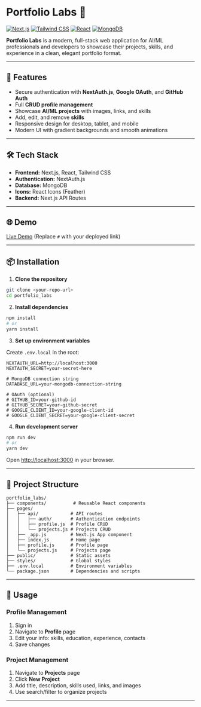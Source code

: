 # Portfolio Labs 🚀

[![Next.js](https://img.shields.io/badge/Next.js-13-blue?logo=next.js)](https://nextjs.org/)
[![Tailwind CSS](https://img.shields.io/badge/Tailwind_CSS-3.3-blue?logo=tailwind-css)](https://tailwindcss.com/)
[![React](https://img.shields.io/badge/React-18-blue?logo=react)](https://reactjs.org/)
[![MongoDB](https://img.shields.io/badge/MongoDB-4.4-green?logo=mongodb)](https://www.mongodb.com/)

**Portfolio Labs** is a modern, full-stack web application for AI/ML professionals and developers to showcase their projects, skills, and experience in a clean, elegant portfolio format.

---

## 🚀 Features

* Secure authentication with **NextAuth.js**, **Google OAuth**, and **GitHub Auth**
* Full **CRUD profile management**
* Showcase **AI/ML projects** with images, links, and skills
* Add, edit, and remove **skills**
* Responsive design for desktop, tablet, and mobile
* Modern UI with gradient backgrounds and smooth animations

---

## 🛠️ Tech Stack

* **Frontend:** Next.js, React, Tailwind CSS
* **Authentication:** NextAuth.js
* **Database:** MongoDB
* **Icons:** React Icons (Feather)
* **Backend:** Next.js API Routes

---

## 🌐 Demo

[Live Demo](#) (Replace `#` with your deployed link)

---

## 📦 Installation

1. **Clone the repository**

```bash
git clone <your-repo-url>
cd portfolio_labs
```

2. **Install dependencies**

```bash
npm install
# or
yarn install
```

3. **Set up environment variables**

Create `.env.local` in the root:

```env
NEXTAUTH_URL=http://localhost:3000
NEXTAUTH_SECRET=your-secret-here

# MongoDB connection string
DATABASE_URL=your-mongodb-connection-string

# OAuth (optional)
# GITHUB_ID=your-github-id
# GITHUB_SECRET=your-github-secret
# GOOGLE_CLIENT_ID=your-google-client-id
# GOOGLE_CLIENT_SECRET=your-google-client-secret
```

4. **Run development server**

```bash
npm run dev
# or
yarn dev
```

Open [http://localhost:3000](http://localhost:3000) in your browser.

---

## 📁 Project Structure

```
portfolio_labs/
├── components/          # Reusable React components
├── pages/
│   ├── api/            # API routes
│   │   ├── auth/       # Authentication endpoints
│   │   ├── profile.js  # Profile CRUD
│   │   └── projects.js # Projects CRUD
│   ├── _app.js         # Next.js App component
│   ├── index.js        # Home page
│   ├── profile.js      # Profile page
│   └── projects.js     # Projects page
├── public/             # Static assets
├── styles/             # Global styles
├── .env.local          # Environment variables
└── package.json        # Dependencies and scripts
```

---

## 🎯 Usage

### Profile Management

1. Sign in
2. Navigate to **Profile** page
3. Edit your info: skills, education, experience, contacts
4. Save changes

### Project Management

1. Navigate to **Projects** page
2. Click **New Project**
3. Add title, description, skills used, links, and images
4. Use search/filter to organize projects

---

